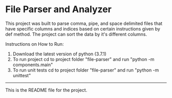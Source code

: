 # File Parser and Analyzer

This project was built to parse comma, pipe, and space delimited files that
have specific columns and indices based on certain instructions given by
def method. The project can sort the data by it's different columns.

Instructions on How to Run:
1. Download the latest version of python (3.7.1)
2. To run project cd to project folder "file-parser" and run "python -m components.main"
3. To run unit tests cd to project folder "file-parser" and run "python -m unittest"

----

This is the README file for the project.

